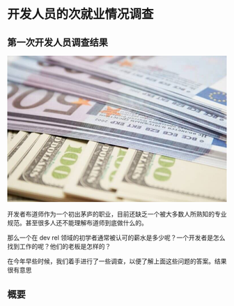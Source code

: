 # 开发人员的次就业情况调查

## 第一次开发人员调查结果

![](./shutterstock_16266907-768x511.jpg)

开发者布道师作为一个初出茅庐的职业，目前还缺乏一个被大多数人所熟知的专业规范。甚至很多人还不能理解布道师到底做什么的。

那么一个在 dev rel 领域的初学者通常被认可的薪水是多少呢？一个开发者是怎么找到工作的呢？他们的老板是怎样的？

在今年早些时候，我们着手进行了一些调查，以便了解上面这些问题的答案。结果很有意思



## 概要



